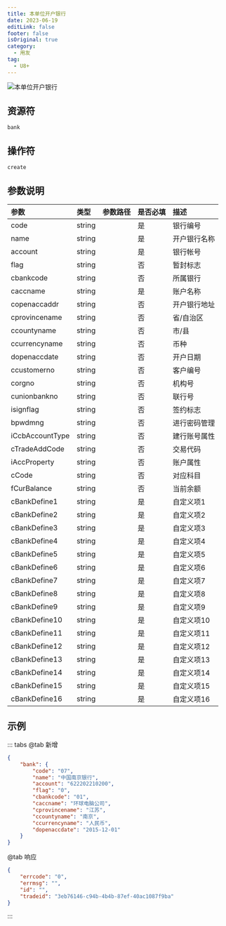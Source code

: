 ```yaml
---
title: 本单位开户银行
date: 2023-06-19
editLink: false
footer: false
isOriginal: true
category:
  - 用友
tag:
  - U8+
---
```


![本单位开户银行](https://nas.ilyl.life:8092/yonyou/u8/bank.gif)

## 资源符

`bank`
  
## 操作符

`create`

## 参数说明

|参数|类型|参数路径|是否必填|描述|
|:-|:-|:-|:-|:-|
|code|string||是|银行编号|
|name|string||是|开户银行名称|
|account|string||是|银行帐号|
|flag|string||否|暂封标志|
|cbankcode|string||否|所属银行|
|caccname|string||是|账户名称|
|copenaccaddr|string||否|开户银行地址|
|cprovincename|string||否|省/自治区|
|ccountyname|string||否|市/县|
|ccurrencyname|string||否|币种|
|dopenaccdate|string||否|开户日期|
|ccustomerno|string||否|客户编号|
|corgno|string||否|机构号|
|cunionbankno|string||否|联行号|
|isignflag|string||否|签约标志|
|bpwdmng|string||否|进行密码管理|
|iCcbAccountType|string||否|建行账号属性|
|cTradeAddCode|string||否|交易代码|
|iAccProperty|string||否|账户属性|
|cCode|string||否|对应科目|
|fCurBalance|string||否|当前余额|
|cBankDefine1|string||是|自定义项1|
|cBankDefine2|string||是|自定义项2|
|cBankDefine3|string||是|自定义项3|
|cBankDefine4|string||是|自定义项4|
|cBankDefine5|string||是|自定义项5|
|cBankDefine6|string||是|自定义项6|
|cBankDefine7|string||是|自定义项7|
|cBankDefine8|string||是|自定义项8|
|cBankDefine9|string||是|自定义项9|
|cBankDefine10|string||是|自定义项10|
|cBankDefine11|string||是|自定义项11|
|cBankDefine12|string||是|自定义项12|
|cBankDefine13|string||是|自定义项13|
|cBankDefine14|string||是|自定义项14|
|cBankDefine15|string||是|自定义项15|
|cBankDefine16|string||是|自定义项16|

## 示例

::: tabs
@tab 新增

```json
{
    "bank": {
        "code": "07",
        "name": "中国南京银行",
        "account": "622202210200",
        "flag": "0",
        "cbankcode": "01",
        "caccname": "环球电脑公司",
        "cprovincename": "江苏",
        "ccountyname": "南京",
        "ccurrencyname": "人民币",
        "dopenaccdate": "2015-12-01"
    }
}
```

@tab 响应

```json
{
    "errcode": "0",
    "errmsg": "",
    "id": "",
    "tradeid": "3eb76146-c94b-4b4b-87ef-40ac1087f9ba"
}
```

:::
